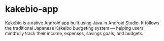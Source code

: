 # kakebio-app
Kakebio is a native Android app built using Java in Android Studio. It follows the traditional Japanese Kakeibo budgeting system — helping users mindfully track their income, expenses, savings goals, and budgets.

